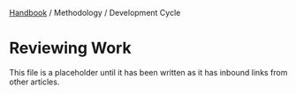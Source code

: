 [Handbook](../../README.md) / Methodology / Development Cycle

# Reviewing Work

This file is a placeholder until it has been written as it has inbound links from other articles.